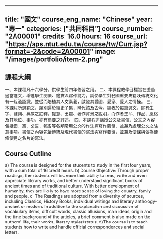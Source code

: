 
---
title: "國文"
course_eng_name: "Chinese"
year: "專一"
categories: ["共同科目"]
course_number: "2A00001"
credits: 16.0
hours: 16
course_url: "https://aps.ntut.edu.tw/course/tw/Curr.jsp?format=-2&code=2A00001"
image: "/images/portfolio/item-2.png"
---

## 課程大綱

一、本課程凡十六學分，供學生前四年修習之用。
二、本課程教學目標旨在透過適當選文，增進學生閱讀、鑑賞與寫作能力，誘使學生對我國重要典籍及傳統文化有一粗淺認識，並從而培植其人文素養，啟發其愛國、愛家、愛人之情操。
三、本課程所選範文，類別遍於經史子集，時代該及古今。編者於每篇選文，除有生字、難詞、典故之註釋，提意、出處、著作背景之說明，而作者生平、作品、風格及其地位、事功，亦有簡要之評述。
四、本課程亦講授公文及書信。公文之內容包括函、簽、公告、報告等各類常用公文的作法與寫作要領，並兼及處理公文之注意事項。書信之內容包括傳統及現代書信的寫法與寫作要領，並兼及便條與做為便條使用之名片的寫法。

## Course Outline

a) The course is designed for the students to study in the first four years, with a sum total of 16 credit hours. 
b) Course Objective: Through proper readings, the students will increase their ability to read, write and even appreciate literary works, and better understand significant books of ancient times and of traditional culture. With better development of humanity, they are likely to have more sense of loving the country, family and people. 
c) The Readings are adopted from a diversity of sources, including Classics, History Books, individual writings and literary anthology-ancient or modern. In addition to the explanation and discussion of vocabulary items, difficult words, classic allusions, main ideas, origin and the time background of the articles, a brief comment is also made on the authors' life, their works, literary styles/status. 
d)The course is to teach students how to write and handle official correspondences and social letters.
